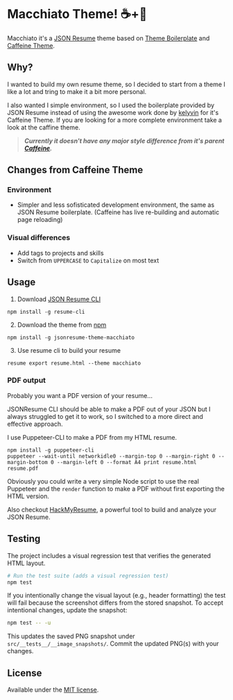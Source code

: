 # Macchiato Theme! ☕️+🥛

Macchiato it's a [JSON Resume](https://jsonresume.org/) theme based on [Theme Boilerplate](https://github.com/jsonresume/jsonresume-theme-boilerplate) and [Caffeine Theme](https://github.com/kelyvin/jsonresume-theme-caffeine).

## Why?

I wanted to build my own resume theme, so I decided to start from a theme I like a lot and tring to make it a bit more personal.

I also wanted I simple environment, so I used the boilerplate provided by JSON Resume instead of using the awesome work done by [kelyvin](https://github.com/kelyvin/) for it's Caffeine Theme. If you are looking for a more complete environment take a look at the caffine theme.


> ***Currently it doesn't have any major style difference from it's parent [Caffeine](https://github.com/kelyvin/jsonresume-theme-caffeine).***


## Changes from Caffeine Theme

### Environment

- Simpler and less sofisticated development environment, the same as JSON Resume boilerplate. (Caffeine has live re-building and automatic page reloading)


### Visual differences

- Add tags to projects and skills
- Switch from `UPPERCASE` to `Capitalize` on most text


## Usage

1. Download [JSON Resume CLI](https://jsonresume.org/)
  ```
  npm install -g resume-cli
  ```

2. Download the theme from [npm](https://www.npmjs.com/)
  ```
  npm install -g jsonresume-theme-macchiato
  ```

3. Use resume cli to build your resume
  ```
  resume export resume.html --theme macchiato
  ```

### PDF output

Probably you want a PDF version of your resume...

JSONResume CLI should be able to make a PDF out of your JSON but I always struggled to get it to work,
so I switched to a more direct and effective approach.

I use Puppeteer-CLI to make a PDF from my HTML resume.

```
npm install -g puppeteer-cli
puppeteer --wait-until networkidle0 --margin-top 0 --margin-right 0 --margin-bottom 0 --margin-left 0 --format A4 print resume.html resume.pdf
```

Obviously you could write a very simple Node script to use the real Puppeteer and the `render` function to make a PDF without first exporting the HTML version.

Also checkout [HackMyResume](https://github.com/hacksalot/HackMyResume), a powerful tool to build and analyze your JSON Resume.



## Testing

The project includes a visual regression test that verifies the generated HTML layout.

```bash
# Run the test suite (adds a visual regression test)
npm test
```

If you intentionally change the visual layout (e.g., header formatting) the test will fail because the screenshot differs from the stored snapshot. To accept intentional changes, update the snapshot:

```bash
npm test -- -u
```

This updates the saved PNG snapshot under `src/__tests__/__image_snapshots/`. Commit the updated PNG(s) with your changes.

## License

Available under the [MIT license](http://mths.be/mit).

